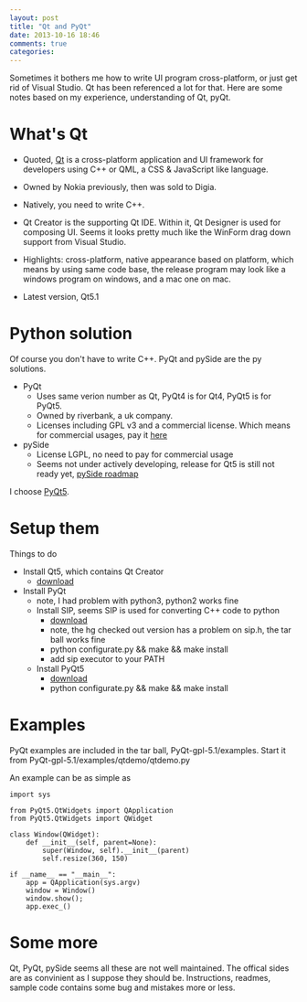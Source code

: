 ```yaml
---
layout: post
title: "Qt and PyQt"
date: 2013-10-16 18:46
comments: true
categories: 
---
```


Sometimes it bothers me how to write UI program cross-platform, or just get rid of Visual Studio. Qt has been referenced a lot for that. Here are some notes based on my experience, understanding of Qt, pyQt.

# What's Qt

+ Quoted, [Qt](http://qt-project.org/) is a cross-platform application and UI framework for developers using C++ or QML, a CSS & JavaScript like language.

+ Owned by Nokia previously, then was sold to Digia.

+ Natively, you need to write C++.

+ Qt Creator is the supporting Qt IDE. Within it, Qt Designer is used for composing UI. Seems it looks pretty much like the WinForm drag down support from Visual Studio.

+ Highlights: cross-platform, native appearance based on platform, which means by using same code base, the release program may look like a windows program on windows, and a mac one on mac.

+ Latest version, Qt5.1

# Python solution

Of course you don't have to write C++. PyQt and pySide are the py solutions.

- PyQt
  - Uses same verion number as Qt, PyQt4 is for Qt4, PyQt5 is for PyQt5. 
  - Owned by riverbank, a uk company.
  - Licenses including GPL v3 and a commercial license. Which means for commercial usages, pay it [here](http://www.riverbankcomputing.co.uk/commercial/buy)
- pySide
  - License LGPL, no need to pay for commercial usage
  - Seems not under actively developing, release for Qt5 is still not ready yet, [pySide roadmap](http://qt-project.org/wiki/PySide_Roadmap)

I choose [PyQt5](http://www.riverbankcomputing.com/software/pyqt/download5).

# Setup them

Things to do

- Install Qt5, which contains Qt Creator
  - [download](http://qt-project.org/downloads)
- Install PyQt
  - note, I had problem with python3, python2 works fine
  - Install SIP, seems SIP is used for converting C++ code to python
    - [download](http://www.riverbankcomputing.com/software/sip/download)
    - note, the hg checked out version has a problem on sip.h, the tar ball works fine
    - python configurate.py && make && make install
    - add sip executor to your PATH
  - Install PyQt5
    - [download](http://www.riverbankcomputing.co.uk/software/pyqt/download5)
    - python configurate.py && make && make install

# Examples

PyQt examples are included in the tar ball, PyQt-gpl-5.1/examples. Start it from PyQt-gpl-5.1/examples/qtdemo/qtdemo.py

An example can be as simple as

    import sys

    from PyQt5.QtWidgets import QApplication
    from PyQt5.QtWidgets import QWidget

    class Window(QWidget):
        def __init__(self, parent=None):
            super(Window, self).__init__(parent)
            self.resize(360, 150)

    if __name__ == "__main__":
        app = QApplication(sys.argv)
        window = Window()
        window.show();
        app.exec_()

# Some more

Qt, PyQt, pySide seems all these are not well maintained. The offical sides are as convinient as I suppose they should be. Instructions, readmes, sample code contains some bug and mistakes more or less.
